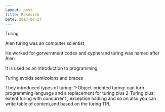 ```yaml
---
Layout: post
title: Research
Date: 2017-07-27
---
```


Turing

Alen turing was an computer scientist

He worked for gorvernment codes and cypherand turing was named after Alen

It is used as an introduction to programming

Turing avoids semicolons and braces

They introduced types of turing:
1-Object-oriented turing: can turn programming language and  a replacement for  turing  plus
2-Turing plus: extent turing with  concurrent , exception hadling and so on
               also you can write table of content,and based on the turing  TPL




